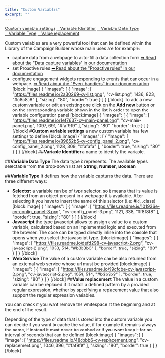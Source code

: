 ```yaml
---
title: "Custom Variables"
excerpt: ""
---
```

[Custom variable settings](#section--custom-variable-settings-)
[&nbsp;&nbsp;&nbsp;Variable Identifier](#section--variable-identifier-)
[&nbsp;&nbsp;&nbsp;Variable Data Type](#section--variable-data-type-)
[&nbsp;&nbsp;&nbsp;Variable Type](#section--variable-type-)
[&nbsp;&nbsp;&nbsp;Value replacement](#section--value-replacement-)
<br>

Custom variables are a very powerful tool that can be defined within the Library of the Campaign Builder whose main uses are for example:
- capture data from a webpage to auto-fill a data collection form
[➡ Read about the "Data capture variables" in our documentation](doc:vcb-data-collection#section--automatic-filling-)
- set Proactive rules
[➡ Read about the "Proactive rules" in our documentation](doc:vcb-web-engagement-widgets#section--proactive-rules-)
- configure engagement widgets responding to events that can occur in a webpage.
[➡ Read about the "Event handlers" in our documentation](doc:vcb-event-handlers)
[block:image]
{
  "images": [
    {
      "image": [
        "https://files.readme.io/2a30269-cv-list.png",
        "cv-list.png",
        1436,
        823,
        "#c8c8c8"
      ],
      "sizing": "80",
      "border": true
    }
  ]
}
[/block]
To add a new custom variable or edit an existing one click on the **Add new** button or on the corresponding variable shown in the list in order to open the variable configuration panel
[block:image]
{
  "images": [
    {
      "image": [
        "https://files.readme.io/1ef7637-cv-main-panel.png",
        "cv-main-panel.png",
        1097,
        691,
        "#faf9f9"
      ],
      "sizing": "80",
      "border": true
    }
  ]
}
[/block]
#**Custom variable settings**
a new custom variable has few settings to define
[block:image]
{
  "images": [
    {
      "image": [
        "https://files.readme.io/89652b5-cv-config_panel_2.png",
        "cv-config_panel_2.png",
        1128,
        309,
        "#fafafa"
      ],
      "border": true,
      "sizing": "80"
    }
  ]
}
[/block]
##**Variable Identifier**
a name to identify the variable. 

##**Variable Data Type**
The data type it represents. The available types selectable from the drop-down list are **String**, **Number**, **Boolean** 

##**Variable Type**
It defines how the variable captures the data. There are three different ways:

- **Selector:**
a variable can be of type selector, so it means that its value is fetched from an object present in a webpage it is available. After selecting it you have to insert the name of this selector (i.e: #id, .class)
[block:image]
{
  "images": [
    {
      "image": [
        "https://files.readme.io/101936e-cv-config_panel-3.png",
        "cv-config_panel-3.png",
        1121,
        338,
        "#f8f8f8"
      ],
      "border": true,
      "sizing": "80"
    }
  ]
}
[/block]
- **Javascript**
the type javascript allows to assign a value to a custom variable, calculated based on an implemented logic and executed from the browser. The code can be typed directly inline into the console that opens when you select the javascript type.
[block:image]
{
  "images": [
    {
      "image": [
        "https://files.readme.io/defd298-cv-javascript-2.png",
        "cv-javascript-2.png",
        1058,
        514,
        "#b3b3b3"
      ],
      "border": true,
      "sizing": "80"
    }
  ]
}
[/block]
- **Web Service**
The value of a custom variable can be also returned from an external web service whose url must be provided
[block:image]
{
  "images": [
    {
      "image": [
        "https://files.readme.io/99cfcbe-cv-javascript-2.png",
        "cv-javascript-2.png",
        1058,
        514,
        "#b3b3b3"
      ],
      "border": true,
      "sizing": "80"
    }
  ]
}
[/block]
##**Value replacement**
The value in a custom variable can be replaced if it match a defined pattern by a provided regular expression, whether by specifying a replacement value that also support the regular expression variables.

You can check if you want remove the whitespace at the beginning and at the end of the result.

Depending of the type of data that is stored into the custom variable you can decide if you want to cache the value, if for example it remains always the same, if instead it must never be cached or if you want keep it for an interval of seconds that can be defined
[block:image]
{
  "images": [
    {
      "image": [
        "https://files.readme.io/48cbbb6-cv-replacement.png",
        "cv-replacement.png",
        1046,
        396,
        "#faf9f9"
      ],
      "sizing": "80",
      "border": true
    }
  ]
}
[/block]